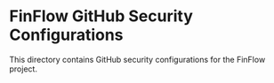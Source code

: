 # FinFlow GitHub Security Configurations

This directory contains GitHub security configurations for the FinFlow project.
